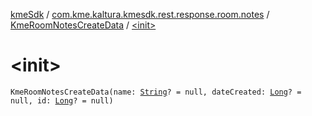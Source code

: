 [kmeSdk](../../index.md) / [com.kme.kaltura.kmesdk.rest.response.room.notes](../index.md) / [KmeRoomNotesCreateData](index.md) / [&lt;init&gt;](./-init-.md)

# &lt;init&gt;

`KmeRoomNotesCreateData(name: `[`String`](https://kotlinlang.org/api/latest/jvm/stdlib/kotlin/-string/index.html)`? = null, dateCreated: `[`Long`](https://kotlinlang.org/api/latest/jvm/stdlib/kotlin/-long/index.html)`? = null, id: `[`Long`](https://kotlinlang.org/api/latest/jvm/stdlib/kotlin/-long/index.html)`? = null)`